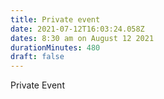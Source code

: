```yaml
---
title: Private event
date: 2021-07-12T16:03:24.058Z
dates: 8:30 am on August 12 2021
durationMinutes: 480
draft: false
---
```

Private Event